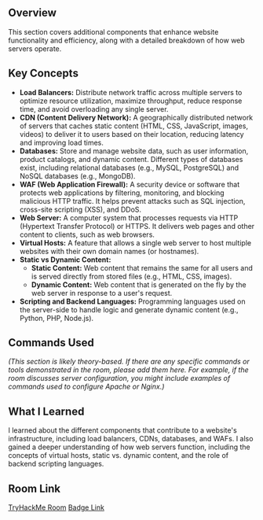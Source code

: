 ## Overview

This section covers additional components that enhance website functionality and efficiency, along with a detailed breakdown of how web servers operate.

## Key Concepts

* **Load Balancers:** Distribute network traffic across multiple servers to optimize resource utilization, maximize throughput, reduce response time, and avoid overloading any single server.
* **CDN (Content Delivery Network):** A geographically distributed network of servers that caches static content (HTML, CSS, JavaScript, images, videos) to deliver it to users based on their location, reducing latency and improving load times.
* **Databases:** Store and manage website data, such as user information, product catalogs, and dynamic content. Different types of databases exist, including relational databases (e.g., MySQL, PostgreSQL) and NoSQL databases (e.g., MongoDB).
* **WAF (Web Application Firewall):** A security device or software that protects web applications by filtering, monitoring, and blocking malicious HTTP traffic. It helps prevent attacks such as SQL injection, cross-site scripting (XSS), and DDoS.
* **Web Server:** A computer system that processes requests via HTTP (Hypertext Transfer Protocol) or HTTPS. It delivers web pages and other content to clients, such as web browsers.
* **Virtual Hosts:** A feature that allows a single web server to host multiple websites with their own domain names (or hostnames).
* **Static vs Dynamic Content:**
    * **Static Content:** Web content that remains the same for all users and is served directly from stored files (e.g., HTML, CSS, images).
    * **Dynamic Content:** Web content that is generated on the fly by the web server in response to a user's request.
* **Scripting and Backend Languages:** Programming languages used on the server-side to handle logic and generate dynamic content (e.g., Python, PHP, Node.js).

## Commands Used

*(This section is likely theory-based. If there are any specific commands or tools demonstrated in the room, please add them here. For example, if the room discusses server configuration, you might include examples of commands used to configure Apache or Nginx.)*

## What I Learned
I learned about the different components that contribute to a website's infrastructure, including load balancers, CDNs, databases, and WAFs. I also gained a deeper understanding of how web servers function, including the concepts of virtual hosts, static vs. dynamic content, and the role of backend scripting languages.

## Room Link

[TryHackMe Room](https://tryhackme.com/room/puttingitalltogether)
[Badge Link](https://tryhackme.com/franz.cabigas/badges/world-wide-web)
